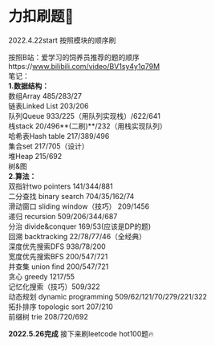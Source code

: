 # 力扣刷题💪  
2022.4.22start 按照模块的顺序刷

按照B站：爱学习的饲养员推荐的题的顺序https://www.bilibili.com/video/BV1sy4y1q79M  
笔记：  
**1.数据结构：**  
数组Array 485/283/27  
链表Linked List 203/206  
队列Queue 933/225（用队列实现栈）/622/641  
栈stack 20/496**(二刷)**/232（用栈实现队列）  
哈希表Hash table 217/389/496  
集合set 217/705（设计）  
堆Heap 215/692  
树&图  
**2.算法：**  
双指针two pointers 141/344/881  
二分查找 binary search 704/35/162/74  
滑动窗口 sliding window（技巧） 209/1456  
递归 recursion 509/206/344/687  
分治 divide&conquer 169/53(应该是DP的题)  
回溯 backtracking 22/78/77/46（全经典）  
深度优先搜索DFS 938/78/200  
宽度优先搜索BFS 200/547/721  
并查集 union find 200/547/721  
贪心 greedy 1217/55  
记忆化搜索（技巧）509/322  
动态规划 dynamic programming 509/62/121/70/279/221/322  
拓扑排序 topologic sort 207/210  
前缀树 trie 208/720/692  

**2022.5.26完成**
接下来刷leetcode hot100题🔥
